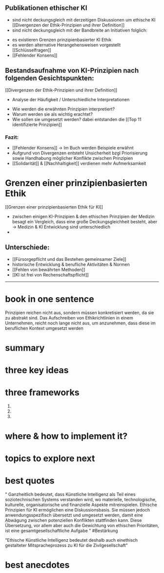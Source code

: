 ## Publikationen ethischer KI
* sind nicht deckungsgleich mit derzeitigen Diskussionen um ethische KI [[Divergenzen der Ethik-Prinzipien und ihrer Definition]] 
* sind nicht deckungsgleich mit der Bandbreite an Initiativen
folglich:
- es existieren Grenzen prinzipienbasierter KI Ethik
- es werden alternative Herangehensweisen vorgestellt [[Schlüsselfragen]]
- [[Fehlender Konsens]]

## Bestandsaufnahme von KI-Prinzipien nach folgenden Gesichtspunkten:
[[Divergenzen der Ethik-Prinzipien und ihrer Definition]]
* Analyse der Häufigkeit / Unterschiedliche Interpretationen
- Wie werden die erwähnten Prinzipien interpretiert?
- Warum werden sie als wichtig erachtet?
- Wie sollen sie umgesetzt werden? 
dabei entstanden die [[Top 11 identifizierte Prinzipien]] 

### Fazit: 
- [[Fehlender Konsens]] -> Im Buch werden Beispiele erwähnt
- Aufgrund von Divergenzen entsteht Unsicherheit bzgl Priorisierung sowie Handhabung möglicher Konflikte zwischen Prinzipien
- [[Solidarität]] & [[Nachhaltigkeit]] verdienen mehr Aufmerksamkeit

# Grenzen einer prinzipienbasierten Ethik 
[[Grenzen einer prinzipienbasierten Ethik für KI]]
- zwischen einigen KI-Prinzipien & den ethischen Prinzipien der Medizin besagt ein Vergleich, dass eine große Deckungsgleichheit besteht, aber -> Medizin & KI Entwicklung sind unterschiedlich
- 
## Unterschiede:
- [[Fürsorgepflicht und das Bestehen gemeinsamer Ziele]]
- historische Entwicklung & berufliche Aktivitäten & Normen
- [[Fehlen von bewährten Methoden]]
- [[KI ist frei von Rechenschaftspflicht]]

---
# book in one sentence

Prinzipien reichen nicht aus, sondern müssen konkretisiert werden, da sie zu abstrakt sind. Das Aufschreiben von Ethikrichtlinien in einem Unternehmen, reicht noch lange nicht aus, um anzunehmen, dass diese im beruflichen Kontext umgesetzt werden 

# summary 

# three key ideas

# three frameworks 
1. 
2. 
3. 

# where & how to implement it?

# topics to explore next

# best quotes

" Ganzheitlich bedeutet, dass Künstliche Intelligenz als Teil eines soziotechnischen Systems verstanden wird, wo materielle, technologische, kulturelle, organisatorische und finanzielle Aspekte mitreinspielen. Ethische Prinzipien für KI ermöglichen eine Diskussionsbasis. Sie müssen jedoch anwendungsspezifisch übersetzt und umgesetzt werden, damit eine Abwägung zwischen potenziellen Konflikten stattfinden kann. Diese Übersetzung, vor allem aber auch die Gewichtung von ethischen Prioritäten, ist eine gesamtgesellschaftliche Aufgabe " #Bestärkung

"Ethische Künstliche Intelligenz bedeutet deshalb auch einethisch gestalteter Mitspracheprozess zu KI für die Zivilgesellschaft"


# best anecdotes
